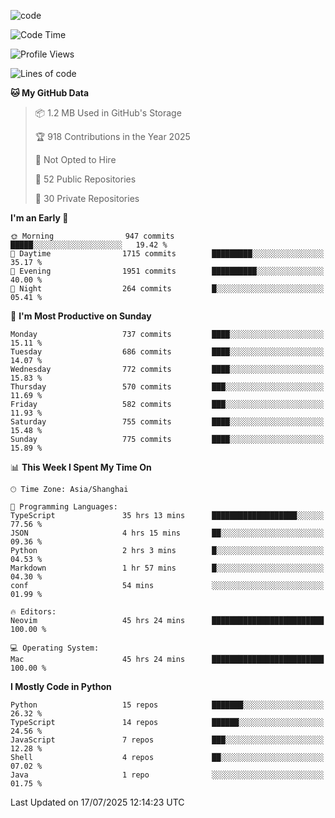 
<!--
**liuyaanng/liuyaanng** is a ✨ _special_ ✨ repository because its `README.md` (this file) appears on your GitHub profile.

Here are some ideas to get you started:

- 🔭 I’m currently working on ...
- 🌱 I’m currently learning ...
- 👯 I’m looking to collaborate on ...
- 🤔 I’m looking for help with ...
- 💬 Ask me about ...
- 📫 How to reach me: ...
- 😄 Pronouns: ...
- ⚡ Fun fact: ...
-->


![code](https://cdn.jsdelivr.net/gh/liuyaanng/liuyaanng@1.0/code.gif) 

<!--START_SECTION:waka-->
![Code Time](http://img.shields.io/badge/Code%20Time-1%2C680%20hrs%2048%20mins-blue)

![Profile Views](http://img.shields.io/badge/Profile%20Views-0-blue)

![Lines of code](https://img.shields.io/badge/From%20Hello%20World%20I%27ve%20Written-26.1%20million%20lines%20of%20code-blue)

**🐱 My GitHub Data** 

> 📦 1.2 MB Used in GitHub's Storage 
 > 
> 🏆 918 Contributions in the Year 2025
 > 
> 🚫 Not Opted to Hire
 > 
> 📜 52 Public Repositories 
 > 
> 🔑 30 Private Repositories 
 > 
**I'm an Early 🐤** 

```text
🌞 Morning                947 commits         █████░░░░░░░░░░░░░░░░░░░░   19.42 % 
🌆 Daytime                1715 commits        █████████░░░░░░░░░░░░░░░░   35.17 % 
🌃 Evening                1951 commits        ██████████░░░░░░░░░░░░░░░   40.00 % 
🌙 Night                  264 commits         █░░░░░░░░░░░░░░░░░░░░░░░░   05.41 % 
```
📅 **I'm Most Productive on Sunday** 

```text
Monday                   737 commits         ████░░░░░░░░░░░░░░░░░░░░░   15.11 % 
Tuesday                  686 commits         ████░░░░░░░░░░░░░░░░░░░░░   14.07 % 
Wednesday                772 commits         ████░░░░░░░░░░░░░░░░░░░░░   15.83 % 
Thursday                 570 commits         ███░░░░░░░░░░░░░░░░░░░░░░   11.69 % 
Friday                   582 commits         ███░░░░░░░░░░░░░░░░░░░░░░   11.93 % 
Saturday                 755 commits         ████░░░░░░░░░░░░░░░░░░░░░   15.48 % 
Sunday                   775 commits         ████░░░░░░░░░░░░░░░░░░░░░   15.89 % 
```


📊 **This Week I Spent My Time On** 

```text
🕑︎ Time Zone: Asia/Shanghai

💬 Programming Languages: 
TypeScript               35 hrs 13 mins      ███████████████████░░░░░░   77.56 % 
JSON                     4 hrs 15 mins       ██░░░░░░░░░░░░░░░░░░░░░░░   09.36 % 
Python                   2 hrs 3 mins        █░░░░░░░░░░░░░░░░░░░░░░░░   04.53 % 
Markdown                 1 hr 57 mins        █░░░░░░░░░░░░░░░░░░░░░░░░   04.30 % 
conf                     54 mins             ░░░░░░░░░░░░░░░░░░░░░░░░░   01.99 % 

🔥 Editors: 
Neovim                   45 hrs 24 mins      █████████████████████████   100.00 % 

💻 Operating System: 
Mac                      45 hrs 24 mins      █████████████████████████   100.00 % 
```

**I Mostly Code in Python** 

```text
Python                   15 repos            ███████░░░░░░░░░░░░░░░░░░   26.32 % 
TypeScript               14 repos            ██████░░░░░░░░░░░░░░░░░░░   24.56 % 
JavaScript               7 repos             ███░░░░░░░░░░░░░░░░░░░░░░   12.28 % 
Shell                    4 repos             ██░░░░░░░░░░░░░░░░░░░░░░░   07.02 % 
Java                     1 repo              ░░░░░░░░░░░░░░░░░░░░░░░░░   01.75 % 
```




 Last Updated on 17/07/2025 12:14:23 UTC
<!--END_SECTION:waka-->
